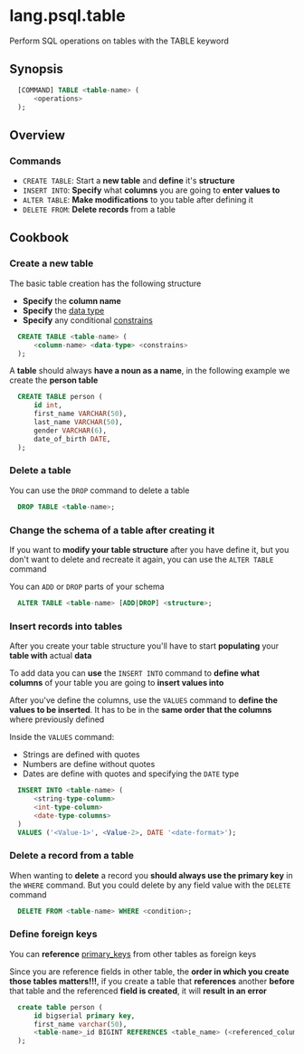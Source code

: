 # lang.psql.table

Perform SQL operations on tables with the TABLE keyword

## Synopsis

```sql
  [COMMAND] TABLE <table-name> (
      <operations>
  );
```

## Overview

### Commands

- `CREATE TABLE`: Start a **new table** and **define** it's **structure**
- `INSERT INTO`: **Specify** what **columns** you are going to **enter values to**
- `ALTER TABLE`: **Make modifications** to you table after defining it
- `DELETE FROM`: **Delete records** from a table

## Cookbook

### Create a new table

The basic table creation has the following structure

- **Specify** the **column name**
- **Specify** the [data type](./x350.md)
- **Specify** any conditional [constrains](./q09z.md)

```sql
  CREATE TABLE <table-name> (
      <column-name> <data-type> <constrains>
  );
```

A **table** should always **have a noun as a name**, in the following example
we create the **person table**

```sql
  CREATE TABLE person (
      id int,
      first_name VARCHAR(50),
      last_name VARCHAR(50),
      gender VARCHAR(6),
      date_of_birth DATE,
  );
```

### Delete a table

You can use the `DROP` command to delete a table

```sql
  DROP TABLE <table-name>;
```

### Change the schema of a table after creating it

If you want to **modify your table structure** after you have define it, but you
don't want to delete and recreate it again, you can use the `ALTER TABLE`
command

You can `ADD` or `DROP` parts of your schema

```sql
  ALTER TABLE <table-name> [ADD|DROP] <structure>;
```

### Insert records into tables

After you create your table structure you'll have to start **populating** your
**table with** actual **data**

To add data you can **use** the `INSERT INTO` command to **define what columns**
of your table you are going to **insert values into**

After you've define the columns, use the `VALUES` command to **define the values
to be inserted**. It has to be in the **same order that the columns** where
previously defined

Inside the `VALUES` command:

- Strings are defined with quotes
- Numbers are define without quotes
- Dates are define with quotes and specifying the `DATE` type

```sql
  INSERT INTO <table-name> (
      <string-type-column>
      <int-type-column>
      <date-type-columns>
  )
  VALUES ('<Value-1>', <Value-2>, DATE '<date-format>');
```

### Delete a record from a table

When wanting to **delete** a record you **should always use the primary key**
in the `WHERE` command. But you could delete by any field value with the
`DELETE` command

```sql
  DELETE FROM <table-name> WHERE <condition>;
```

### Define foreign keys

You can **reference** [primary_keys](./wbnd.md) from other tables as foreign keys

Since you are reference fields in other table, the **order in which you create
those tables matters!!!**, if you create a table that **references** another
**before** that table and the referenced **field is created**, it will **result
in an error**

```sql
  create table person (
      id bigserial primary key,
      first_name varchar(50),
      <table-name>_id BIGINT REFERENCES <table_name> (<referenced_column_name>)
  );
```
